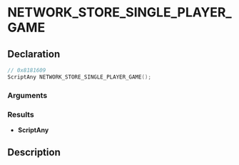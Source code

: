 # NETWORK_STORE_SINGLE_PLAYER_GAME

## Declaration
```cpp
// 0x8181609
ScriptAny NETWORK_STORE_SINGLE_PLAYER_GAME();
```

### Arguments

### Results
- **ScriptAny**

## Description
